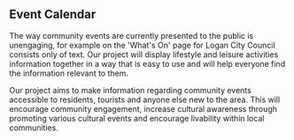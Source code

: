 ## Event Calendar

The way community events are currently presented to the public is unengaging, for example on the 'What's On' page for Logan City Council consists only of text. Our project will display lifestyle and leisure activities information together in a way that is easy to use and will help everyone find the information relevant to them.

Our project aims to make information regarding community events accessible to residents, tourists and anyone else new to the area. This will encourage community engagement, increase cultural awareness through promoting various cultural events and encourage livability within local communities. 

